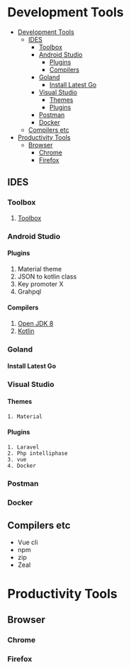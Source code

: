 # Development Tools

- [Development Tools](#development-tools)
  - [IDES](#ides)
    - [Toolbox](#toolbox)
    - [Android Studio](#android-studio)
      - [Plugins](#plugins)
      - [Compilers](#compilers)
    - [Goland](#goland)
      - [Install Latest Go](#install-latest-go)
    - [Visual Studio](#visual-studio)
      - [Themes](#themes)
      - [Plugins](#plugins-1)
    - [Postman](#postman)
    - [Docker](#docker)
  - [Compilers etc](#compilers-etc)
- [Productivity Tools](#productivity-tools)
  - [Browser](#browser)
    - [Chrome](#chrome)
    - [Firefox](#firefox)
  
<!-- These  are integrated  development  -->

## IDES

### Toolbox
   1. [Toolbox](https://www.jetbrains.com/toolbox-app/)

### Android Studio
#### Plugins
   1. Material theme
   2. JSON to kotlin class
   3. Key promoter X
   4. Grahpql

#### Compilers 
   1. [Open JDK 8](https://tecadmin.net/install-oracle-java-8-ubuntu-via-ppa/)
   2. [Kotlin](https://snapcraft.io/install/kotlin/ubuntu)

### Goland

#### Install Latest Go

### Visual Studio
#### Themes
    1. Material  
#### Plugins
    1. Laravel
    2. Php intelliphase 
    3. vue
    4. Docker

### Postman

### Docker

<!--  -->
## Compilers etc
- Vue cli
- npm
- zip
- Zeal

<!--  -->

# Productivity Tools

## Browser

### Chrome
### Firefox



